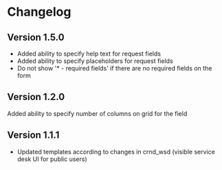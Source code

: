 # Changelog

## Version 1.5.0

- Added ability to specify help text for request fields
- Added ability to specify placeholders for request fields
- Do not show '\* - required fields' if there are no required fields on the form


## Version 1.2.0

Added ability to specify number of columns on grid for the field


## Version 1.1.1

- Updated templates according to changes in crnd_wsd (visible service desk UI for public users)



